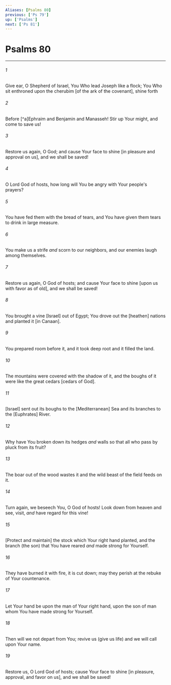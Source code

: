 ```yaml
---
Aliases: [Psalms 80]
previous: ['Ps 79']
up: ['Psalms']
next: ['Ps 81']
---
```

# Psalms 80

***














###### 1 






Give ear, O Shepherd of Israel, You Who lead Joseph like a flock; You Who sit enthroned upon the cherubim [of the ark of the covenant], shine forth 













###### 2 






Before [^a]Ephraim and Benjamin and Manasseh! Stir up Your might, and come to save us! 













###### 3 






Restore us again, O God; and cause Your face to shine [in pleasure and approval on us], and we shall be saved! 













###### 4 






O Lord God of hosts, how long will You be angry with Your people's prayers? 













###### 5 






You have fed them with the bread of tears, and You have given them tears to drink in large measure. 













###### 6 






You make us a strife _and_ scorn to our neighbors, and our enemies laugh among themselves. 













###### 7 






Restore us again, O God of hosts; and cause Your face to shine [upon us with favor as of old], and we shall be saved! 













###### 8 






You brought a vine [Israel] out of Egypt; You drove out the [heathen] nations and planted it [in Canaan]. 













###### 9 






You prepared room before it, and it took deep root and it filled the land. 













###### 10 






The mountains were covered with the shadow of it, and the boughs of it were like the great cedars [cedars of God]. 













###### 11 






[Israel] sent out its boughs to the [Mediterranean] Sea and its branches to the [Euphrates] River. 













###### 12 






Why have You broken down its hedges _and_ walls so that all who pass by pluck from its fruit? 













###### 13 






The boar out of the wood wastes it and the wild beast of the field feeds on it. 













###### 14 






Turn again, we beseech You, O God of hosts! Look down from heaven and see, visit, _and_ have regard for this vine! 













###### 15 






[Protect and maintain] the stock which Your right hand planted, and the branch (the son) that You have reared _and_ made strong for Yourself. 













###### 16 






They have burned it with fire, it is cut down; may they perish at the rebuke of Your countenance. 













###### 17 






Let Your hand be upon the man of Your right hand, upon the son of man whom You have made strong for Yourself. 













###### 18 






Then will we not depart from You; revive us (give us life) and we will call upon Your name. 













###### 19 






Restore us, O Lord God of hosts; cause Your face to shine [in pleasure, approval, and favor on us], and we shall be saved!
